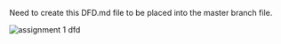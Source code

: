 Need to create this DFD.md file to be placed into the master branch file. 











![assignment 1 dfd](https://cloud.githubusercontent.com/assets/21319985/18649898/ab3091f4-7e87-11e6-9120-230814b1a013.PNG)
